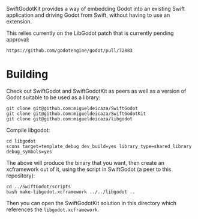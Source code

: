 SwiftGodotKit provides a way of embedding Godot into an existing Swift
application and driving Godot from Swift, without having to use an
extension.

This relies currently on the LibGodot patch that is currently pending
approval:

	https://github.com/godotengine/godot/pull/72883

# Building

Check out SwiftGodot and SwiftGodotKit as peers as well as a version
of Godot suitable to be used as a library:

```
git clone git@github.com:migueldeicaza/SwiftGodot
git clone git@github.com:migueldeicaza/SwiftGodotKit
git clone git@github.com:migueldeicaza/libgodot
```

Compile libgodot:

```
cd libgodot
scons target=template_debug dev_build=yes library_type=shared_library debug_symbols=yes 
```

The above will produce the binary that you want, then create an
xcframework out of it, using the script in SwiftGodot (a peer to this
repository):

```
cd ../SwiftGodot/scripts
bash make-libgodot.xcframework ../../libgodot ..
```

Then you can open the SwiftGodotKit solution in this directory which
references the `libgodot.xcframework`.

